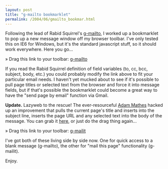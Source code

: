 ```yaml
---
layout: post
title: "g-mailto bookmarklet"
permalink: /2004/06/gmailto_bookmar.html
---
```


<p>Following the lead of Rabid Squirrel's <a href="http://www.rabidsquirrel.net/G-Mailto/">g-mailto</a>, I worked up a bookmarklet to pop up a new message window off my browser toolbar.  I've only tested this on IE6 for Windows, but it's the standard javascript stuff, so it should work everywhere.  Here you go...</p>

<p>&raquo; Drag this link to your toolbar:  <a href="javascript:void(open('https://gmail.google.com/gmail?view=page&name=compose&cmid=0&fs=1&tearoff=1','gmail', 'toolbar=no,width=700,height=700'));" onclick="window.alert('Drag this link to your toolbar or right-click it and choose bookmark.');location.href='http://gmail.com/';" >g-mailto</a></p>

<p>If you read the Rabid Squirrel definition of field variables (to, cc, bcc, subject, body, etc.) you could probably modify the link above to fit your particular email needs.  I haven't yet mucked about to see if it's possible to pull page titles or selected text from the browser and force it into message fields, but if that's possible the bookmarklet could become a great way to have the "send page by email" function via Gmail.</p>

<p><strong>Update.</strong>  Lazyweb to the rescue!  The ever-resourceful <a href="http://www.adammathes.com/">Adam Mathes</a> hacked up an improvement that pulls the current page's title and inserts into the subject line, inserts the page URL and any selected text into the body of the message.  You can grab it <a href="http://trenchant.org/plugins/">here</a>, or just do the drag thing again...</p>

<p>&raquo; Drag this link to your toolbar:  <a href="javascript:u=location.href;t=document.title;s='';x=document;y=window;if(x.selection){s=x.selection.createRange().text;} else if(y.getSelection){s=y.getSelection();}else if(x.getSelection){s=x.getSelection();}d='https://gmail.google.com/gmail?view=page&name=compose&cmid=0&fs=1&tearoff=1';if(t){su=t;}else{su=u;}d=d+'&su='+escape(su);if(s){d=d+'&body='+escape(u)+escape('\n\n')+escape(s);}void(window.open(d,'gmail','toolbar=no,width=700,height=700'));">g-mailit</a></p>

<p>I've got both of these living side by side now.  One for quick access to a blank message (g-mailto), the other for "mail this page" functionality (g-mailit). </p>

<p>Enjoy.</p>



